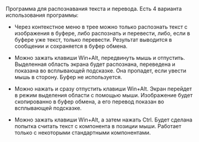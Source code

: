 Программа для распознавания текста и перевода. Есть 4 варианта использования программы:

* Через контекстное меню в трее можно только распознать текст с изображения в буфере, либо распознать и перевести, либо, если в буфере уже текст, только перевести. Результат выводится в сообщении и сохраняется в буфер обмена.

* Можно зажать клавиши Win+Alt, передвинуть мышь и отпустить. Выделенная область экрана будет распознана, переведена и показана во всплывающей подсказке. Она пропадет, если увести мышь в сторону. Буфер не используется.

* Можно нажать и сразу отпустить клавиши Win+Alt. Экран перейдет в режим выделения области с помощью мыши. Изображение будет скопированно в буфер обмена, а его перевод показан во всплывающей подсказке.

* Можно зажать клавиши Win+Alt, а затем нажать Ctrl. Будет сделана попытка считать текст с компонента в позиции мыши. Работает только с некоторыми стандартными компонентами.
